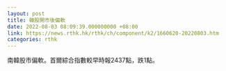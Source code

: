 ```yaml
---
layout: post
title: 韓股開市後偏軟
date: 2022-08-03 08:09:39.000000000 +08:00
link: https://news.rthk.hk/rthk/ch/component/k2/1660620-20220803.htm
categories: rthk
---
```


南韓股市偏軟。首爾綜合指數較早時報2437點，跌1點。
